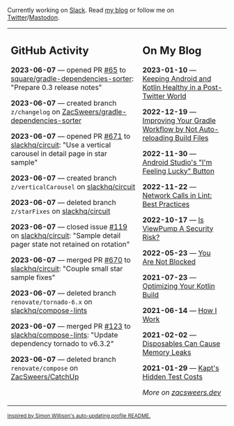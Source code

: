 Currently working on [Slack](https://slack.com/). Read [my blog](https://zacsweers.dev/) or follow me on [Twitter](https://twitter.com/ZacSweers)/[Mastodon](https://hachyderm.io/@ZacSweers).

<table><tr><td valign="top" width="60%">

## GitHub Activity
<!-- githubActivity starts -->
**2023-06-07** — opened PR [#65](https://github.com/square/gradle-dependencies-sorter/pull/65) to [square/gradle-dependencies-sorter](https://github.com/square/gradle-dependencies-sorter): "Prepare 0.3 release notes"

**2023-06-07** — created branch `z/changelog` on [ZacSweers/gradle-dependencies-sorter](https://github.com/ZacSweers/gradle-dependencies-sorter)

**2023-06-07** — opened PR [#671](https://github.com/slackhq/circuit/pull/671) to [slackhq/circuit](https://github.com/slackhq/circuit): "Use a vertical carousel in detail page in star sample"

**2023-06-07** — created branch `z/verticalCarousel` on [slackhq/circuit](https://github.com/slackhq/circuit)

**2023-06-07** — deleted branch `z/starFixes` on [slackhq/circuit](https://github.com/slackhq/circuit)

**2023-06-07** — closed issue [#119](https://github.com/slackhq/circuit/issues/119) on [slackhq/circuit](https://github.com/slackhq/circuit): "Sample detail pager state not retained on rotation"

**2023-06-07** — merged PR [#670](https://github.com/slackhq/circuit/pull/670) to [slackhq/circuit](https://github.com/slackhq/circuit): "Couple small star sample fixes"

**2023-06-07** — deleted branch `renovate/tornado-6.x` on [slackhq/compose-lints](https://github.com/slackhq/compose-lints)

**2023-06-07** — merged PR [#123](https://github.com/slackhq/compose-lints/pull/123) to [slackhq/compose-lints](https://github.com/slackhq/compose-lints): "Update dependency tornado to v6.3.2"

**2023-06-07** — deleted branch `renovate/compose` on [ZacSweers/CatchUp](https://github.com/ZacSweers/CatchUp)
<!-- githubActivity ends -->
</td><td valign="top" width="40%">

## On My Blog
<!-- blog starts -->
**2023-01-10** — [Keeping Android and Kotlin Healthy in a Post-Twitter World](https://www.zacsweers.dev/keeping-android-healthy/)

**2022-12-19** — [Improving Your Gradle Workflow by Not Auto-reloading Build Files](https://www.zacsweers.dev/improving-your-workflow-by-not-auto-reloading-build-files/)

**2022-11-30** — [Android Studio's "I'm Feeling Lucky" Button](https://www.zacsweers.dev/android-studios-im-feeling-lucky-button/)

**2022-11-22** — [Network Calls in Lint: Best Practices](https://www.zacsweers.dev/network-calls-in-lint-best-practices/)

**2022-10-17** — [Is ViewPump A Security Risk?](https://www.zacsweers.dev/is-viewpump-a-security-risk/)

**2022-05-23** — [You Are Not Blocked](https://www.zacsweers.dev/you-are-not-blocked/)

**2021-07-23** — [Optimizing Your Kotlin Build](https://www.zacsweers.dev/optimizing-your-kotlin-build/)

**2021-06-14** — [How I Work](https://www.zacsweers.dev/how-i-work/)

**2021-02-02** — [Disposables Can Cause Memory Leaks](https://www.zacsweers.dev/disposables-can-cause-memory-leaks/)

**2021-01-29** — [Kapt's Hidden Test Costs](https://www.zacsweers.dev/kapts-hidden-test-costs/)
<!-- blog ends -->
_More on [zacsweers.dev](https://zacsweers.dev/)_
</td></tr></table>

<sub><a href="https://simonwillison.net/2020/Jul/10/self-updating-profile-readme/">Inspired by Simon Willison's auto-updating profile README.</a></sub>